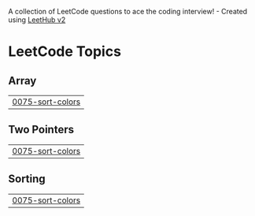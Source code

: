 A collection of LeetCode questions to ace the coding interview! - Created using [LeetHub v2](https://github.com/arunbhardwaj/LeetHub-2.0)
<!---LeetCode Topics Start-->
# LeetCode Topics
## Array
|  |
| ------- |
| [0075-sort-colors](https://github.com/teju-chowdary/-CrackYourPlacement/tree/master/0075-sort-colors) |
## Two Pointers
|  |
| ------- |
| [0075-sort-colors](https://github.com/teju-chowdary/-CrackYourPlacement/tree/master/0075-sort-colors) |
## Sorting
|  |
| ------- |
| [0075-sort-colors](https://github.com/teju-chowdary/-CrackYourPlacement/tree/master/0075-sort-colors) |
<!---LeetCode Topics End-->